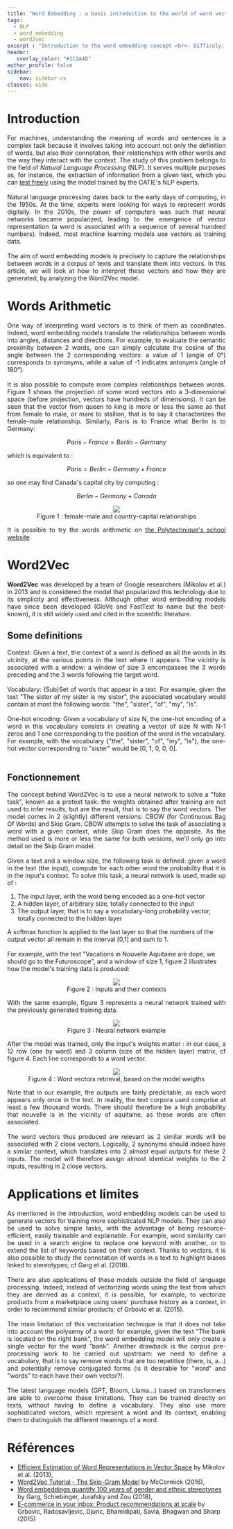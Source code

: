 ```yaml
---
title: "Word Embedding : a basic introduction to the world of word vectors"
tags:
  - NLP
  - word embedding
  - word2vec
excerpt : "Introduction to the word embedding concept <br>- Difficuly: beginner"
header:
   overlay_color: "#1C2A4D"
author_profile: false
sidebar:
    nav: sidebar-cv
classes: wide
---
```


<script type="text/javascript" async src="https://cdn.mathjax.org/mathjax/latest/MathJax.js?config=TeX-MML-AM_CHTML"> </script> 

<!--            Cheat Sheet
paragraphe    <p style="text-align:justify;"></p>
gras          <b>reconnaissance faciale</b>
italique      <i>deep learning</i>
saut de ligne <br><br>
lien externe  <a href="https://example.com">example</a>
-->

<!--
TODO : gras, italique, etc.
-->

# Introduction

<p style="text-align:justify;">
For machines, understanding the meaning of words and sentences is a complex task because it involves taking into account not only the definition of words, but also their connotation, their relationships with other words and the way they interact with the context. The study of this problem belongs to the field of <i>Natural Language Processing</i> (NLP). It serves multiple purposes as, for instance, the extraction of information from a given text, which you can <a href="https://huggingface.co/spaces/CATIE-AQ/Qamembert">test freely</a> using the model trained by the CATIE's NLP experts.
<br><br>
Natural language processing dates back to the early days of computing, in the 1950s. At the time, experts were looking for ways to represent words digitally. In the 2010s, the power of computers was such that neural networks became popularized, leading to the emergence of vector representation (a word is associated with a sequence of several hundred numbers). Indeed, most machine learning models use vectors as training data.
<br><br>
The aim of word embedding models is precisely to capture the relationships between words in a corpus of texts and translate them into vectors. In this article, we will look at how to interpret these vectors and how they are generated, by analyzing the Word2Vec model.
</p>

# Words Arithmetic

<p style="text-align:justify;">
One way of interpreting word vectors is to think of them as coordinates. Indeed, word embedding models translate the relationships between words into angles, distances and directions. For example, to evaluate the semantic proximity between 2 words, one can simply calculate the cosine of the angle between the 2 corresponding vectors: a value of 1 (angle of 0°) corresponds to synonyms, while a value of -1 indicates antonyms (angle of 180°).
<br><br>
It is also possible to compute more complex relationships between words. Figure 1 shows the projection of some word vectors into a 3-dimensional space (before projection, vectors have hundreds of dimensions). It can be seen that the vector from queen to king is more or less the same as that from female to male, or mare to stallion, that is to say it characterizes the female-male relationship. Similarly, Paris is to France what Berlin is to Germany:
</p>

$$
Paris - France = Berlin - Germany
$$

which is equivalent to :

$$
Paris = Berlin - Germany + France
$$

so one may find Canada's capital city by computing :

$$
Berlin - Germany + Canada
$$

<center>
  <figure class="image">
    <img src="https://github.com/catie-aq/blog-vaniila/raw/article/word-embedding/assets/images/Word_embedding/vectors.png">
    <figcaption>
    Figure 1 : female-male and country-capital relationships
    </figcaption>
  </figure>
</center>

<p style="text-align:justify;">
It is possible to try the words arithmetic on <a href="http://nlp.polytechnique.fr/word2vec">the Polytechnique's school website</a>.
</p>
<!-- TODO: own HF space -->

# Word2Vec

<p style="text-align:justify;">
<b>Word2Vec</b> was developed by a team of Google researchers (Mikolov et al.) in 2013 and is considered the model that popularized this technology due to its simplicity and effectiveness. Although other word embedding models have since been developed (GloVe and FastText to name but the best-known), it is still widely used and cited in the scientific literature.
</p>

## Some definitions

<p style="text-align:justify;">
Context: Given a text, the context of a word is defined as all the words in its vicinity, at the various points in the text where it appears. The vicinity is associated with a window: a window of size 3 encompasses the 3 words preceding and the 3 words following the target word.
<br><br>
Vocabulary: (Sub)Set of words that appear in a text. For example, given the text "The sister of my sister is my sister", the associated vocabulary would contain at most the following words: "the", "sister", "of", "my", "is".
<br><br>
One-hot encoding: Given a vocabulary of size N, the one-hot encoding of a word in this vocabulary consists in creating a vector of size N with N-1 zeros and 1 one corresponding to the position of the word in the vocabulary. For example, with the vocabulary {"the", "sister", "of", "my", "is"}, the one-hot vector corresponding to "sister" would be [0, 1, 0, 0, 0].
<br><br>

## Fonctionnement

<p style="text-align:justify;">
The concept behind Word2Vec is to use a neural network to solve a "fake task", known as a pretext task: the weights obtained after training are not used to infer results, but are the result, that is to say the word vectors. The model comes in 2 (slightly) different versions: CBOW (for Continuous Bag Of Words) and Skip Gram. CBOW attempts to solve the task of associating a word with a given context, while Skip Gram does the opposite. As the method used is more or less the same for both versions, we'll only go into detail on the Skip Gram model.
<br><br>
Given a text and a window size, the following task is defined: given a word in the text (the input), compute for each other word the probability that it is in the input's context. To solve this task, a neural network is used, made up of :
<ol>
    <li>The input layer, with the word being encoded as a one-hot vector</li>
    <li>A hidden layer, of arbitrary size, totally connected to the input</li>
    <li>The output layer, that is to say a vocabulary-long probability vector, totally connected to the hidden layer</li>
</ol>
A softmax function is applied to the last layer so that the numbers of the output vector all remain in the interval [0,1] and sum to 1.
<br><br>
For example, with the text "Vacations in Nouvelle Aquitaine are dope, we should go to the Futuroscope", and a window of size 1, figure 2 illustrates how the model's training data is produced:
</p>

<center>
  <figure class="image">
    <img src="https://github.com/catie-aq/blog-vaniila/raw/article/word-embedding/assets/images/Word_embedding/window.svg">
    <figcaption>
    Figure 2 : Inputs and their contexts
    </figcaption>
  </figure>
</center>

<p style="text-align:justify;">
With the same example, figure 3 represents a neural network trained with the previously generated training data.
</p>

<center>
  <figure class="image">
    <img src="https://github.com/catie-aq/blog-vaniila/raw/article/word-embedding/assets/images/Word_embedding/network.svg">
    <figcaption>
    Figure 3 : Neural network example
    </figcaption>
  </figure>
</center>

<p style="text-align:justify;">
After the model was trained, only the input's weights matter : in our case, a 12 row (one by word) and 3 column (size of the hidden layer) matrix, cf figure 4. Each line corresponds to a word vector.
</p>

<center>
  <figure class="image">
    <img src="https://github.com/catie-aq/blog-vaniila/raw/article/word-embedding/assets/images/Word_embedding/matrix.svg">
    <figcaption>
    Figure 4 : Word vectors retrieval, based on the model weigths
    </figcaption>
  </figure>
</center>

<p style="text-align:justify;">
Note that in our example, the outputs are fairly predictable, as each word appears only once in the text. In reality, the text corpora used comprise at least a few thousand words. There should therefore be a high probability that nouvelle is in the vicinity of aquitaine, as these words are often associated.
<br><br>
The word vectors thus produced are relevant as 2 similar words will be associated with 2 close vectors. Logically, 2 synonyms should indeed have a similar context, which translates into 2 almost equal outputs for these 2 inputs. The model will therefore assign almost identical weights to the 2 inputs, resulting in 2 close vectors.
</p>

# Applications et limites

<p style="text-align:justify;">
As mentioned in the introduction, word embedding models can be used to generate vectors for training more sophisticated NLP models. They can also be used to solve simple tasks, with the advantage of being resource-efficient, easily trainable and explainable. For example, word similarity can be used in a search engine to replace one keyword with another, or to extend the list of keywords based on their context. Thanks to vectors, it is also possible to study the connotation of words in a text to highlight biases linked to stereotypes; cf Garg et al. (2018).
<br><br>
There are also applications of these models outside the field of language processing. Indeed, instead of vectorizing words using the text from which they are derived as a context, it is possible, for example, to vectorize products from a marketplace using users' purchase history as a context, in order to recommend similar products; cf Grbovic et al. (2015).
<br><br>
The main limitation of this vectorization technique is that it does not take into account the polysemy of a word: for example, given the text "The bank is located on the right bank", the word embedding model will only create a single vector for the word "bank". Another drawback is the corpus pre-processing work to be carried out upstream: we need to define a vocabulary, that is to say remove words that are too repetitive (there, is, a...) and potentially remove conjugated forms (is it desirable for "word" and "words" to each have their own vector?).
<br><br>
The latest language models (GPT, Bloom, Llama...) based on transformers are able to overcome these limitations. They can be trained directly on texts, without having to define a vocabulary. They also use more sophisticated vectors, which represent a word and its context, enabling them to distinguish the different meanings of a word.
</p>

# Références
<ul>
  <li><a href="https://arxiv.org/abs/1301.3781">Efficient Estimation of Word Representations in Vector Space</a> by Mikolov et al. (2013),</li>
  <li><a href="http://mccormickml.com/2016/04/19/word2vec-tutorial-the-skip-gram-model/">Word2Vec Tutorial - The Skip-Gram Model</a> by McCormick (2016),</li>
  <li><a href="https://doi.org/10.1073/pnas.1720347115">Word embeddings quantify 100 years of gender and ethnic stereotypes</a> by Garg, Schiebinger, Jurafsky and Zou (2018),</li>
  <li><a href="https://arxiv.org/abs/1601.01356">E-commerce in your inbox:
  Product recommendations at scale</a> by Grbovic, Radosavljevic, Djuric, Bhamidipati, Savla, Bhagwan and Sharp (2015)</li>
</ul>